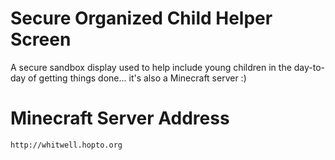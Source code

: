 # Secure Organized Child Helper Screen
A secure sandbox display used to help include young children in the day-to-day of getting things done... it's also a Minecraft server :)

# Minecraft Server Address
`http://whitwell.hopto.org`
